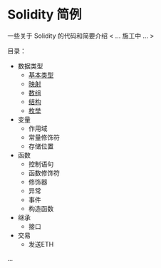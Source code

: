 # Solidity 简例

一些关于 Solidity 的代码和简要介绍
< ... 施工中 ... >

目录：
- 数据类型
    - [基本类型](Data_types/README.md)
    - [映射](Mapping/README.md)
    - [数组](Array/README.md)
    - [结构](Structs/README.md)
    - [枚举](Enum/README.md)
- 变量
    - 作用域
    - 常量修饰符
    - 存储位置
- 函数
    - 控制语句
    - 函数修饰符
    - 修饰器
    - 异常
    - 事件
    - 构造函数
- 继承
    - 接口
- 交易
    - 发送ETH


...
